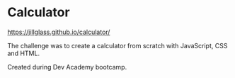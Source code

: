# Calculator

https://jillglass.github.io/calculator/

The challenge was to create a calculator from scratch with JavaScript, CSS and HTML.

Created during Dev Academy bootcamp.

